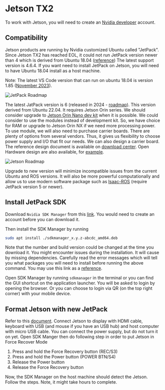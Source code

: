 # Jetson TX2

To work with Jetson, you will need to create an [Nvidia developer](https://developer.nvidia.com/) account.

## Compatibility

Jetson products are running by Nvidia customized Ubuntu called "JetPack".
Since Jetson TX2 has reached EOL, it could not run JetPack version newer than 4 which is derived from Ubuntu 18.04 ([reference](https://developer.nvidia.com/embedded/jetpack-archive))
The latest support version is 4.6.4.
If you want need to install JetPack on Jetson, you will need to have Ubuntu 18.04 install as a host machine.

Note: The latest VS Code version that can run on ubuntu 18.04 is version 1.85 ([November 2023](https://code.visualstudio.com/updates/v1_85)).

![JetPack Roadmap](https://developer.download.nvidia.com/embedded/images/jetson_roadmap/Jetson-JetPack_SW_Roadmap-2023-09-18.png)

The latest JatPack version is 6 (released in 2024 - [roadmap](https://developer.nvidia.com/embedded/develop/roadmap)).
This version derived from Ubuntu 22.04.
It requires Jetson Orin series.
We should consider upgrade to [Jetson Orin Nano dev kit](https://developer.nvidia.com/buy-jetson) when it is possible.
We could consider to use the modules instead of development kit.
So, we have choice for RAM or upgrade to Jetson Orin NX if we need more processing power.
To use module, we will also need to purchase carrier boards.
There are plenty of options from several vendors.
Thus, it gives us flexibility to choose power supply and I/O that fit our needs.
We can also design a carrier board.
The reference design document is available on [download center](https://developer.nvidia.com/embedded/downloads).
Open Hardware design are also available, for [example](https://github.com/antmicro/jetson-orin-baseboard).

![Jetson Roadmap](https://developer.download.nvidia.com/embedded/images/jetson_roadmap/Jetson_modules-Commercial_roadmap-2023-09-01.png)

Upgrade to new version will minimize incompatible issues from the current Ubuntu and ROS versions.
It will also be more powerful computationally and allow us to use modern software package such as [Isaac-ROS](https://developer.nvidia.com/isaac-ros) (require JetPack version 5 or newer).

## Install JetPack SDK

Download `Nvidia SDK Manager` from this [link](https://developer.nvidia.com/embedded/downloads).
You would need to create an account before you can download it.

Then install the SDK Manager by running

```bash
sudo apt install ./sdkmanager_x.y.z-abcdc_amd64.deb
```

Note that the number and build version could be changed at the time you download it.
You might encounter issues during the installation.
It will cause by missing dependencies.
Carefully read the error messages which will tell you what packages you will need to install before running the above command.
You may use this link as a [reference](https://docs.nvidia.com/sdk-manager/download-run-sdkm/index.html).

Open SDK Manager by running `sdkmanager` in the terminal or you can find the GUI shortcut on the application launcher.
You will be asked to login by opening the browser.
Or you can choose to login via QR (on the top right corner) with your mobile device.

## Format Jetson with new JetPack

Refer to this [document](https://docs.nvidia.com/sdk-manager/install-with-sdkm-jetson/index.html).
Connect Jetson to display with HDMI cable, keyboard with USB (and mouse if you have an USB hub) and host computer with micro USB cable.
You can connect the power supply, but do not turn it on yet.
Open SDK Manger then do following step in order to put Jetson in Force Recover Mode

1. Press and hold the Force Recovery button (REC/S3)
2. Press and hold the Power button (POWER BTN/S4)
3. Release the Power button
4. Release the Force Recovery button

Now, the SDK Manager on the host machine should detect the Jetson.
Follow the steps.
Note, it might take hours to complete.


